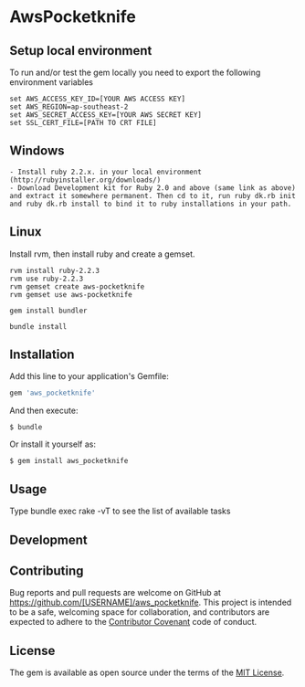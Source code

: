 # AwsPocketknife

## Setup local environment

To run and/or test the gem locally you need to export the following environment variables

```
set AWS_ACCESS_KEY_ID=[YOUR AWS ACCESS KEY]
set AWS_REGION=ap-southeast-2
set AWS_SECRET_ACCESS_KEY=[YOUR AWS SECRET KEY]
set SSL_CERT_FILE=[PATH TO CRT FILE]
```

## Windows

    - Install ruby 2.2.x. in your local environment (http://rubyinstaller.org/downloads/)
    - Download Development kit for Ruby 2.0 and above (same link as above) and extract it somewhere permanent. Then cd to it, run ruby dk.rb init and ruby dk.rb install to bind it to ruby installations in your path.
    
## Linux

Install rvm, then install ruby and create a gemset.

```
rvm install ruby-2.2.3
rvm use ruby-2.2.3
rvm gemset create aws-pocketknife
rvm gemset use aws-pocketknife

gem install bundler

bundle install
```


## Installation

Add this line to your application's Gemfile:

```ruby
gem 'aws_pocketknife'
```

And then execute:

    $ bundle

Or install it yourself as:

    $ gem install aws_pocketknife

## Usage

Type bundle exec rake -vT to see the list of available tasks



## Development


## Contributing

Bug reports and pull requests are welcome on GitHub at https://github.com/[USERNAME]/aws_pocketknife. This project is intended to be a safe, welcoming space for collaboration, and contributors are expected to adhere to the [Contributor Covenant](http://contributor-covenant.org) code of conduct.


## License

The gem is available as open source under the terms of the [MIT License](http://opensource.org/licenses/MIT).

